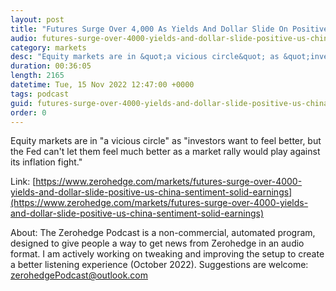 ```yaml
---
layout: post
title: "Futures Surge Over 4,000 As Yields And Dollar Slide On Positive US-China Sentiment, Solid Earnings"
audio: futures-surge-over-4000-yields-and-dollar-slide-positive-us-china-sentiment-solid-earnings-0
category: markets
desc: "Equity markets are in &quot;a vicious circle&quot; as &quot;investors want to feel better, but the Fed can't let them feel much better as a market rally would play against its inflation fight.&quot;"
duration: 00:36:05
length: 2165
datetime: Tue, 15 Nov 2022 12:47:00 +0000
tags: podcast
guid: futures-surge-over-4000-yields-and-dollar-slide-positive-us-china-sentiment-solid-earnings-0
order: 0
---
```

Equity markets are in &quot;a vicious circle&quot; as &quot;investors want to feel better, but the Fed can't let them feel much better as a market rally would play against its inflation fight.&quot;

Link: [https://www.zerohedge.com/markets/futures-surge-over-4000-yields-and-dollar-slide-positive-us-china-sentiment-solid-earnings](https://www.zerohedge.com/markets/futures-surge-over-4000-yields-and-dollar-slide-positive-us-china-sentiment-solid-earnings)

About: The Zerohedge Podcast is a non-commercial, automated program, designed to give people a way to get news from Zerohedge in an audio format.  I am actively working on tweaking and improving the setup to create a better listening experience (October 2022).  Suggestions are welcome: [zerohedgePodcast@outlook.com](mailto:zerohedgePodcast@outlook.com)